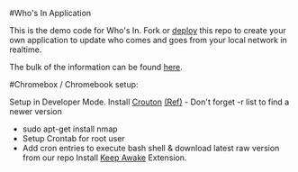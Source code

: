 #Who's In Application

This is the demo code for Who's In. Fork or [deploy](https://heroku.com/deploy?template=https://github.com/pusher/pusher-whos-in) this repo to create your own application to update who comes and goes from your local network in realtime.

The bulk of the information can be found [here](https://github.com/pusher/pusher-whos-in-gem).

#Chromebox / Chromebook setup:

Setup in Developer Mode.
Install [Crouton](https://goo.gl/fd3zc) [(Ref)](https://github.com/dnschneid/crouton) - Don't forget -r list to find a newer version
- sudo apt-get install nmap
- Setup Crontab for root user
- Add cron entries to execute bash shell & download latest raw version from our repo
Install [Keep Awake](https://chrome.google.com/webstore/detail/keep-awake/bijihlabcfdnabacffofojgmehjdielb/details?hl=en) Extension.

